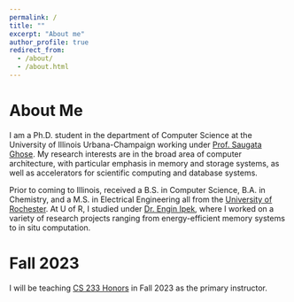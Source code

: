 ```yaml
---
permalink: /
title: ""
excerpt: "About me"
author_profile: true
redirect_from: 
  - /about/
  - /about.html
---
```


About Me
======

I am a Ph.D. student in the department of Computer Science at the University of Illinois Urbana-Champaign working under [Prof. Saugata Ghose](https://ghose.cs.illinois.edu/index.html).
My research interests are in the broad area of computer architecture, with particular emphasis in memory and storage systems, as well as accelerators for scientific computing and database systems. 

Prior to coming to Illinois, received a B.S. in Computer Science, B.A. in Chemistry, and a M.S. in Electrical Engineering all from the [University of Rochester](https://rochester.edu/).
At U of R, I studied under [Dr. Engin Ipek](https://www.cs.rochester.edu/u/ipek/Home.html), where I worked on a variety of research projects ranging from energy-efficient memory systems to in situ computation.


Fall 2023
======

I will be teaching [CS 233 Honors](https://cs233.github.io/) in Fall 2023 as the primary instructor.
